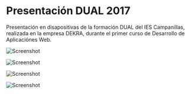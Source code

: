 # Presentación DUAL 2017
Presentación en disapositivas de la formación DUAL del IES Campanillas, realizada en la empresa DEKRA,
durante el primer curso de Desarrollo de Aplicaciónes Web.

![Screenshot](screenshot.png)

![Screenshot](screenshot.png)

![Screenshot](screenshot.png)

![Screenshot](screenshot.png)
